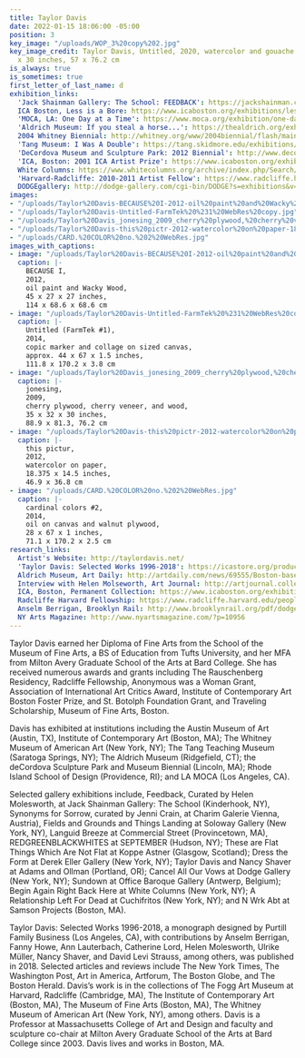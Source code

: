 ```yaml
---
title: Taylor Davis
date: 2022-01-15 18:06:00 -05:00
position: 3
key_image: "/uploads/WOP_3%20copy%202.jpg"
key_image_credit: Taylor Davis, Untitled, 2020, watercolor and gouache on paper, 22.5
  x 30 inches, 57 x 76.2 cm
is_always: true
is_sometimes: true
first_letter_of_last_name: d
exhibition_links:
  'Jack Shainman Gallery: The School: FEEDBACK': https://jackshainman.com/exhibitions/feedback
  ICA Boston, Less is a Bore: https://www.icaboston.org/exhibitions/less-bore-maximalist-art-design
  'MOCA, LA: One Day at a Time': https://www.moca.org/exhibition/one-day-at-a-time-manny-farber-and-termite-art
  'Aldrich Museum: If you steal a horse...': https://thealdrich.org/exhibitions/taylor-davis-if-you-steal-a-horse-and-let-him-go-hell-take-you-to-the-barn-you-stole-him-from
  2004 Whitney Biennial: http://whitney.org/www/2004biennial/flash/main.swf
  'Tang Museum: I Was A Double': https://tang.skidmore.edu/exhibitions/36-i-was-a-double
  'DeCordova Museum and Sculpture Park: 2012 Biennial': http://www.decordova.org/taylor-davis
  'ICA, Boston: 2001 ICA Artist Prize': https://www.icaboston.org/exhibitions/2001-ica-artist-prize-taylor-davis
  White Columns: https://www.whitecolumns.org/archive/index.php/Search/Index/search/%22Taylor+Davis%22
  'Harvard-Radcliffe: 2010-2011 Artist Fellow': https://www.radcliffe.harvard.edu/people/taylor-davis
  DODGEgallery: http://dodge-gallery.com/cgi-bin/DODGE?s=exhibitions&v=2012171419247864580898438943
images:
- "/uploads/Taylor%20Davis-BECAUSE%20I-2012-oil%20paint%20and%20Wacky%20Wood-45x27x27-3.jpg"
- "/uploads/Taylor%20Davis-Untitled-FarmTek%20%231%20WebRes%20copy.jpg"
- "/uploads/Taylor%20Davis_jonesing_2009_cherry%20plywood,%20cherry%20veneer,%20and%20wood_35x32x30_1.jpg"
- "/uploads/Taylor%20Davis-this%20pictr-2012-watercolor%20on%20paper-18.375x14.5.jpg"
- "/uploads/CARD.%20COLOR%20no.%202%20WebRes.jpg"
images_with_captions:
- image: "/uploads/Taylor%20Davis-BECAUSE%20I-2012-oil%20paint%20and%20Wacky%20Wood-45x27x27-3.jpg"
  caption: |-
    BECAUSE I,
    2012,
    oil paint and Wacky Wood,
    45 x 27 x 27 inches,
    114 x 68.6 x 68.6 cm
- image: "/uploads/Taylor%20Davis-Untitled-FarmTek%20%231%20WebRes%20copy.jpg"
  caption: |-
    Untitled (FarmTek #1),
    2014,
    copic marker and collage on sized canvas,
    approx. 44 x 67 x 1.5 inches,
    111.8 x 170.2 x 3.8 cm
- image: "/uploads/Taylor%20Davis_jonesing_2009_cherry%20plywood,%20cherry%20veneer,%20and%20wood_35x32x30_1.jpg"
  caption: |-
    jonesing,
    2009,
    cherry plywood, cherry veneer, and wood,
    35 x 32 x 30 inches,
    88.9 x 81.3, 76.2 cm
- image: "/uploads/Taylor%20Davis-this%20pictr-2012-watercolor%20on%20paper-18.375x14.5.jpg"
  caption: |-
    this pictur,
    2012,
    watercolor on paper,
    18.375 x 14.5 inches,
    46.9 x 36.8 cm
- image: "/uploads/CARD.%20COLOR%20no.%202%20WebRes.jpg"
  caption: |-
    cardinal colors #2,
    2014,
    oil on canvas and walnut plywood,
    28 x 67 x 1 inches,
    71.1 x 170.2 x 2.5 cm
research_links:
  Artist's Website: http://taylordavis.net/
  'Taylor Davis: Selected Works 1996-2018': https://icastore.org/products/taylor-davis-selected-works
  Aldrich Museum, Art Daily: http://artdaily.com/news/69555/Boston-based-artist-Taylor-Davis-opens-exhibition-at-the-Aldrich-Contemporary-Art-Museum#.V7CcBZMrK8U
  Interview with Helen Molseworth, Art Journal: http://artjournal.collegeart.org/?p=2255
  ICA, Boston, Permanent Collection: https://www.icaboston.org/exhibitions/permanent-collection
  Radcliffe Harvard Fellowship: https://www.radcliffe.harvard.edu/people/taylor-davis
  Anselm Berrigan, Brooklyn Rail: http://www.brooklynrail.org/pdf/dodge_gallery---Taylor_Davis.pdf
  NY Arts Magazine: http://www.nyartsmagazine.com/?p=10956
---
```


Taylor Davis earned her Diploma of Fine Arts from the School of the Museum of Fine Arts, a BS of Education from Tufts University, and her MFA from Milton Avery Graduate School of the Arts at Bard College. She has received numerous awards and grants including The Rauschenberg Residency, Radcliffe Fellowship, Anonymous was a Woman Grant, Association of International Art Critics Award, Institute of Contemporary Art Boston Foster Prize, and St. Botolph Foundation Grant, and Traveling Scholarship, Museum of Fine Arts, Boston. 

Davis has exhibited at institutions including the Austin Museum of Art (Austin, TX), Institute of Contemporary Art (Boston, MA); The Whitney Museum of American Art (New York, NY); The Tang Teaching Museum (Saratoga Springs, NY); The Aldrich Museum (Ridgefield, CT); the deCordova Sculpture Park and Museum Biennial (Lincoln, MA); Rhode Island School of Design (Providence, RI); and LA MOCA (Los Angeles, CA). 

Selected gallery exhibitions include, Feedback, Curated by Helen Molesworth, at Jack Shainman Gallery: The School (Kinderhook, NY), Synonyms for Sorrow, curated by Jenni Crain, at Charim Galerie Vienna, Austria), Fields and Grounds and Things Landing at Soloway Gallery (New York, NY), Languid Breeze at Commercial Street (Provincetown, MA), REDGREENBLACKWHITES at SEPTEMBER (Hudson, NY); These are Flat Things Which Are Not Flat at Koppe Astner (Glasgow, Scotland); Dress the Form at Derek Eller Gallery (New York, NY); Taylor Davis and Nancy Shaver at Adams and Ollman (Portland, OR); Cancel All Our Vows at Dodge Gallery (New York, NY); Sundown at Office Baroque Gallery (Antwerp, Belgium); Begin Again Right Back Here at White Columns (New York, NY); A Relationship Left For Dead at Cuchifritos (New York, NY); and N Wrk Abt at Samson Projects (Boston, MA).

Taylor Davis: Selected Works 1996-2018, a monograph designed by Purtill Family Business (Los Angeles, CA), with contributions by Anselm Berrigan, Fanny Howe, Ann Lauterbach, Catherine Lord, Helen Molesworth, Ulrike Müller, Nancy Shaver, and David Levi Strauss, among others, was published in 2018. Selected articles and reviews include The New York Times, The Washington Post, Art in America, Artforum, The Boston Globe, and The Boston Herald. Davis’s work is in the collections of The Fogg Art Museum at Harvard, Radcliffe (Cambridge, MA), The Institute of Contemporary Art (Boston, MA), The Museum of Fine Arts (Boston, MA), The Whitney Museum of American Art (New York, NY), among others. Davis is a Professor at Massachusetts College of Art and Design and faculty and sculpture co-chair at Milton Avery Graduate School of the Arts at Bard College since 2003. Davis lives and works in Boston, MA.